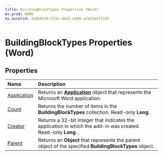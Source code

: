 ```yaml
---
title: BuildingBlockTypes Properties (Word)
ms.prod: WORD
ms.assetid: 310b9556-133a-4b42-a109-a7a52047119f
---
```



# BuildingBlockTypes Properties (Word)

## Properties



|**Name**|**Description**|
|:-----|:-----|
|[Application](buildingblocktypes-application-property-word.md)|Returns an  **[Application](application-object-word.md)** object that represents the Microsoft Word application.|
|[Count](buildingblocktypes-count-property-word.md)|Returns the number of items in the  **BuildingBlockTypes** collection. Read-only **Long** .|
|[Creator](buildingblocktypes-creator-property-word.md)|Returns a 32-bit integer that indicates the application in which the add-in was created. Read-only  **Long** .|
|[Parent](buildingblocktypes-parent-property-word.md)|Returns an  **Object** that represents the parent object of the specified **BuildingBlockTypes** object.|

